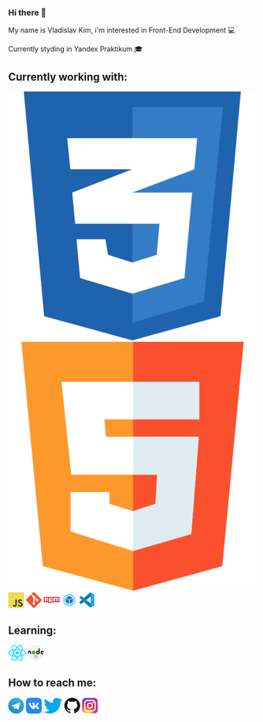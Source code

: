 ### Hi there 👋

My name is Vladislav Kim, i'm interested in Front-End Development 💻

Currently styding in Yandex Praktikum 🎓

## Currently working with:
[![css3](./images/css3.png)](https://en.wikipedia.org/wiki/CSS)
[![html5](./images/html5.png)](https://en.wikipedia.org/wiki/HTML5)
[![JavaScript](./images/javascript.png)](https://en.wikipedia.org/wiki/JavaScript)
[![git](./images/git.png)](https://en.wikipedia.org/wiki/Git)
[![npm](./images/npm.png)](https://en.wikipedia.org/wiki/Npm_(software))
[![Webpack](./images/webpack.png)](https://en.wikipedia.org/wiki/Webpack)
[![VSCode](./images/vscode.png)](https://code.visualstudio.com/)

## Learning:
[![React.js](./images/react.png)](https://reactjs.org/)
[![Nodejs](./images/nodejs.png)](https://nodejs.org/en/)


## How to reach me:
[![Telegram](./images/telegram.png)](https://t.me/vladkim165)
[![VK](./images/vk.png)](https://vk.com/ashestoashes1)
[![Twitter](./images/twitter.png)](https://twitter.com/kimkimushka1)
[![GitHub](./images/github.png)](https://github.com/vladkim165/vladkim165)
[![Instagram](./images/instagram.png)](https://www.instagram.com/hatedxx1/)


